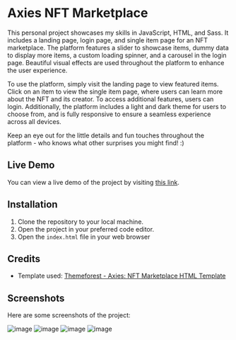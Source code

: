 # Axies NFT Marketplace

This personal project showcases my skills in JavaScript, HTML, and Sass. It includes a landing page, login page, and single item page for an NFT marketplace. The platform features a slider to showcase items, dummy data to display more items, a custom loading spinner, and a carousel in the login page. Beautiful visual effects are used throughout the platform to enhance the user experience.

To use the platform, simply visit the landing page to view featured items. Click on an item to view the single item page, where users can learn more about the NFT and its creator. To access additional features, users can login. Additionally, the platform includes a light and dark theme for users to choose from, and is fully responsive to ensure a seamless experience across all devices.

Keep an eye out for the little details and fun touches throughout the platform - who knows what other surprises you might find! :)

## Live Demo

You can view a live demo of the project by visiting [this link](https://yasaminalizadeh.github.io/axies-nft-marketplace/).

## Installation

1. Clone the repository to your local machine.
2. Open the project in your preferred code editor.
3. Open the `index.html` file in your web browser

## Credits

- Template used: [Themeforest - Axies: NFT Marketplace HTML Template](https://preview.themeforest.net/item/axies-nft-marketplace-html-template/full_screen_preview/35105055?_ga=2.242175554.1782687021.1681503254-397427946.1681503254)

## Screenshots

Here are some screenshots of the project:

![image](https://user-images.githubusercontent.com/68509830/232149454-16b142c9-4785-4066-b7c8-255ddaec7a3b.png)
![image](https://user-images.githubusercontent.com/68509830/232148607-19d2dcfd-633a-48eb-a218-c6704f1a9f01.png)
![image](https://user-images.githubusercontent.com/68509830/232148943-813ff243-487b-40de-8d08-7db3f11dbaea.png)
![image](https://user-images.githubusercontent.com/68509830/232148719-aaa3c21d-348c-4a21-a46d-229eeb055407.png)


